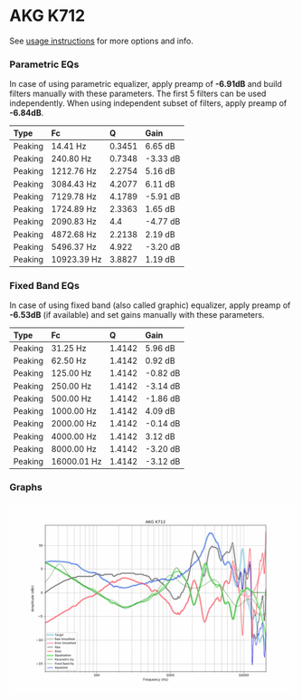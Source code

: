 # AKG K712
See [usage instructions](https://github.com/jaakkopasanen/AutoEq#usage) for more options and info.

### Parametric EQs
In case of using parametric equalizer, apply preamp of **-6.91dB** and build filters manually
with these parameters. The first 5 filters can be used independently.
When using independent subset of filters, apply preamp of **-6.84dB**.

| Type    | Fc          |      Q | Gain     |
|:--------|:------------|:-------|:---------|
| Peaking | 14.41 Hz    | 0.3451 | 6.65 dB  |
| Peaking | 240.80 Hz   | 0.7348 | -3.33 dB |
| Peaking | 1212.76 Hz  | 2.2754 | 5.16 dB  |
| Peaking | 3084.43 Hz  | 4.2077 | 6.11 dB  |
| Peaking | 7129.78 Hz  | 4.1789 | -5.91 dB |
| Peaking | 1724.89 Hz  | 2.3363 | 1.65 dB  |
| Peaking | 2090.83 Hz  | 4.4    | -4.77 dB |
| Peaking | 4872.68 Hz  | 2.2138 | 2.19 dB  |
| Peaking | 5496.37 Hz  | 4.922  | -3.20 dB |
| Peaking | 10923.39 Hz | 3.8827 | 1.19 dB  |

### Fixed Band EQs
In case of using fixed band (also called graphic) equalizer, apply preamp of **-6.53dB**
(if available) and set gains manually with these parameters.

| Type    | Fc          |      Q | Gain     |
|:--------|:------------|:-------|:---------|
| Peaking | 31.25 Hz    | 1.4142 | 5.96 dB  |
| Peaking | 62.50 Hz    | 1.4142 | 0.92 dB  |
| Peaking | 125.00 Hz   | 1.4142 | -0.82 dB |
| Peaking | 250.00 Hz   | 1.4142 | -3.14 dB |
| Peaking | 500.00 Hz   | 1.4142 | -1.86 dB |
| Peaking | 1000.00 Hz  | 1.4142 | 4.09 dB  |
| Peaking | 2000.00 Hz  | 1.4142 | -0.14 dB |
| Peaking | 4000.00 Hz  | 1.4142 | 3.12 dB  |
| Peaking | 8000.00 Hz  | 1.4142 | -3.20 dB |
| Peaking | 16000.01 Hz | 1.4142 | -3.12 dB |

### Graphs
![](./AKG%20K712.png)